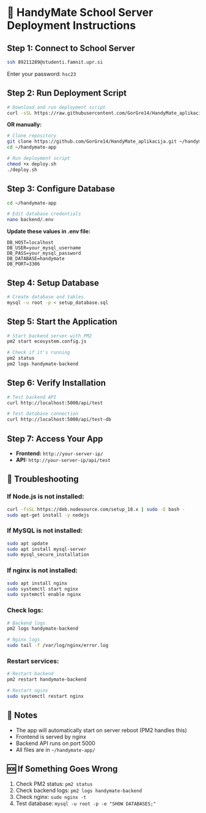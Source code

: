 # 🚀 HandyMate School Server Deployment Instructions

## Step 1: Connect to School Server
```bash
ssh 89211289@studenti.famnit.upr.si
```
Enter your password: `hsc23`

## Step 2: Run Deployment Script
```bash
# Download and run deployment script
curl -sSL https://raw.githubusercontent.com/GorGre14/HandyMate_aplikacija/main/deploy.sh | bash
```

**OR manually:**
```bash
# Clone repository
git clone https://github.com/GorGre14/HandyMate_aplikacija.git ~/handymate-app
cd ~/handymate-app

# Run deployment script
chmod +x deploy.sh
./deploy.sh
```

## Step 3: Configure Database
```bash
cd ~/handymate-app

# Edit database credentials
nano backend/.env
```

**Update these values in .env file:**
```
DB_HOST=localhost
DB_USER=your_mysql_username
DB_PASS=your_mysql_password
DB_DATABASE=handymate
DB_PORT=3306
```

## Step 4: Setup Database
```bash
# Create database and tables
mysql -u root -p < setup_database.sql
```

## Step 5: Start the Application
```bash
# Start backend server with PM2
pm2 start ecosystem.config.js

# Check if it's running
pm2 status
pm2 logs handymate-backend
```

## Step 6: Verify Installation
```bash
# Test backend API
curl http://localhost:5000/api/test

# Test database connection  
curl http://localhost:5000/api/test-db
```

## Step 7: Access Your App
- **Frontend:** `http://your-server-ip/`
- **API:** `http://your-server-ip/api/test`

## 🔧 Troubleshooting

### If Node.js is not installed:
```bash
curl -fsSL https://deb.nodesource.com/setup_18.x | sudo -E bash -
sudo apt-get install -y nodejs
```

### If MySQL is not installed:
```bash
sudo apt update
sudo apt install mysql-server
sudo mysql_secure_installation
```

### If nginx is not installed:
```bash
sudo apt install nginx
sudo systemctl start nginx
sudo systemctl enable nginx
```

### Check logs:
```bash
# Backend logs
pm2 logs handymate-backend

# Nginx logs
sudo tail -f /var/log/nginx/error.log
```

### Restart services:
```bash
# Restart backend
pm2 restart handymate-backend

# Restart nginx
sudo systemctl restart nginx
```

## 📝 Notes
- The app will automatically start on server reboot (PM2 handles this)
- Frontend is served by nginx
- Backend API runs on port 5000
- All files are in `~/handymate-app/`

## 🆘 If Something Goes Wrong
1. Check PM2 status: `pm2 status`
2. Check backend logs: `pm2 logs handymate-backend`
3. Check nginx: `sudo nginx -t`
4. Test database: `mysql -u root -p -e "SHOW DATABASES;"`
